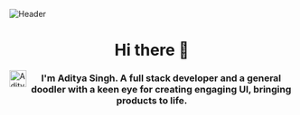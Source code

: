![Header](https://freecoursesites.org/wp-content/uploads/2021/03/The-Complete-MERN-Stack-CRUD-Application-with-Source-Code.jpg)

### <h1 align="center">Hi there 👋</h1>
<a href="https://www.linkedin.com/in/aditya-singh-ad69/">
  <img align="left" alt="Aditya's LinkedIN" width="30px" src="https://raw.githubusercontent.com/peterthehan/peterthehan/master/assets/linkedin.svg" />
</a>

<h3 align="center">I'm Aditya Singh. A full stack developer and a general doodler with a keen eye for creating engaging UI, bringing products to life.</h3>

<!--
**Adi-ty/Adi-ty** is a ✨ _special_ ✨ repository because its `README.md` (this file) appears on your GitHub profile.

Here are some ideas to get you started:

- 🔭 I’m currently working on ...
- 🌱 I’m currently learning ...
- 👯 I’m looking to collaborate on ...
- 🤔 I’m looking for help with ...
- 💬 Ask me about ...
- 📫 How to reach me: ...
- 😄 Pronouns: ...
- ⚡ Fun fact: ...
-->
